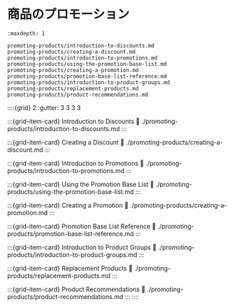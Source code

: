 # 商品のプロモーション

```{toctree}
:maxdepth: 1

promoting-products/introduction-to-discounts.md
promoting-products/creating-a-discount.md
promoting-products/introduction-to-promotions.md
promoting-products/using-the-promotion-base-list.md
promoting-products/creating-a-promotion.md
promoting-products/promotion-base-list-reference.md
promoting-products/introduction-to-product-groups.md
promoting-products/replacement-products.md
promoting-products/product-recommendations.md
```

::::{grid} 2
:gutter: 3 3 3 3

:::{grid-item-card}  Introduction to Discounts
:link: ./promoting-products/introduction-to-discounts.md
:::

:::{grid-item-card}  Creating a Discount
:link: ./promoting-products/creating-a-discount.md
:::

:::{grid-item-card}  Introduction to Promotions
:link: ./promoting-products/introduction-to-promotions.md
:::

:::{grid-item-card}  Using the Promotion Base List
:link: ./promoting-products/using-the-promotion-base-list.md
:::

:::{grid-item-card}  Creating a Promotion
:link: ./promoting-products/creating-a-promotion.md
:::

:::{grid-item-card}  Promotion Base List Reference
:link: ./promoting-products/promotion-base-list-reference.md
:::

:::{grid-item-card}  Introduction to Product Groups
:link: ./promoting-products/introduction-to-product-groups.md
:::

:::{grid-item-card}  Replacement Products
:link: ./promoting-products/replacement-products.md
:::

:::{grid-item-card}  Product Recommendations
:link: ./promoting-products/product-recommendations.md
:::
::::
